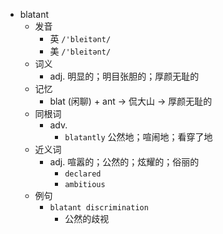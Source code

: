 - blatant
  - 发音
    - 英 `/'bleitənt/`
    - 美 `/'bleitənt/`
  - 词义
    - adj. 明显的；明目张胆的；厚颜无耻的
  - 记忆
    - blat (闲聊) + ant → 侃大山 → 厚颜无耻的
  - 同根词
    - adv.
      - `blatantly` 公然地；喧闹地；看穿了地
  - 近义词
    - adj. 喧嚣的；公然的；炫耀的；俗丽的
      - `declared`
      - `ambitious`
  - 例句
    - `blatant discrimination`
      - 公然的歧视

